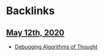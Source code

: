 
# Backlinks
## [May 12th, 2020](<May 12th, 2020.md>)
- [Debugging Algorithms of Thought](<Debugging Algorithms of Thought.md>)


